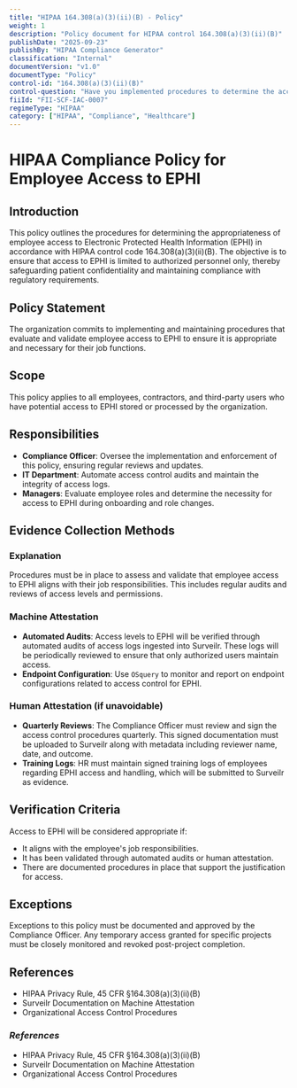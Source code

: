 ```yaml
---
title: "HIPAA 164.308(a)(3)(ii)(B) - Policy"
weight: 1
description: "Policy document for HIPAA control 164.308(a)(3)(ii)(B)"
publishDate: "2025-09-23"
publishBy: "HIPAA Compliance Generator"
classification: "Internal"
documentVersion: "v1.0"
documentType: "Policy"
control-id: "164.308(a)(3)(ii)(B)"
control-question: "Have you implemented procedures to determine the access of an employee to EPHI is appropriate? (A)"
fiiId: "FII-SCF-IAC-0007"
regimeType: "HIPAA"
category: ["HIPAA", "Compliance", "Healthcare"]
---
```


# HIPAA Compliance Policy for Employee Access to EPHI

## Introduction
This policy outlines the procedures for determining the appropriateness of employee access to Electronic Protected Health Information (EPHI) in accordance with HIPAA control code 164.308(a)(3)(ii)(B). The objective is to ensure that access to EPHI is limited to authorized personnel only, thereby safeguarding patient confidentiality and maintaining compliance with regulatory requirements.

## Policy Statement
The organization commits to implementing and maintaining procedures that evaluate and validate employee access to EPHI to ensure it is appropriate and necessary for their job functions.

## Scope
This policy applies to all employees, contractors, and third-party users who have potential access to EPHI stored or processed by the organization.

## Responsibilities
- **Compliance Officer**: Oversee the implementation and enforcement of this policy, ensuring regular reviews and updates.
- **IT Department**: Automate access control audits and maintain the integrity of access logs.
- **Managers**: Evaluate employee roles and determine the necessity for access to EPHI during onboarding and role changes.

## Evidence Collection Methods

### Explanation
Procedures must be in place to assess and validate that employee access to EPHI aligns with their job responsibilities. This includes regular audits and reviews of access levels and permissions.

### Machine Attestation
- **Automated Audits**: Access levels to EPHI will be verified through automated audits of access logs ingested into Surveilr. These logs will be periodically reviewed to ensure that only authorized users maintain access.
- **Endpoint Configuration**: Use `OSquery` to monitor and report on endpoint configurations related to access control for EPHI.

### Human Attestation (if unavoidable)
- **Quarterly Reviews**: The Compliance Officer must review and sign the access control procedures quarterly. This signed documentation must be uploaded to Surveilr along with metadata including reviewer name, date, and outcome.
- **Training Logs**: HR must maintain signed training logs of employees regarding EPHI access and handling, which will be submitted to Surveilr as evidence.

## Verification Criteria
Access to EPHI will be considered appropriate if:
- It aligns with the employee's job responsibilities.
- It has been validated through automated audits or human attestation.
- There are documented procedures in place that support the justification for access.

## Exceptions
Exceptions to this policy must be documented and approved by the Compliance Officer. Any temporary access granted for specific projects must be closely monitored and revoked post-project completion.

## References
- HIPAA Privacy Rule, 45 CFR §164.308(a)(3)(ii)(B)
- Surveilr Documentation on Machine Attestation
- Organizational Access Control Procedures

### _References_  
- HIPAA Privacy Rule, 45 CFR §164.308(a)(3)(ii)(B)  
- Surveilr Documentation on Machine Attestation  
- Organizational Access Control Procedures